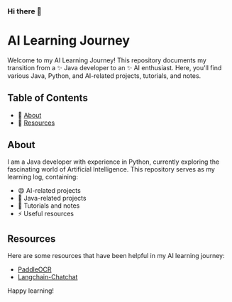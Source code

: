 ### Hi there 👋

<!--
**ichigo-xin/ichigo-xin** is a ✨ _special_ ✨ repository because its `README.md` (this file) appears on your GitHub profile.

Here are some ideas to get you started:

- 🔭 I’m currently working on chendu
- 🌱 I’m currently learning ...
- 👯 I’m looking to collaborate on ...
- 🤔 I’m looking for help with ...
- 💬 Ask me about ...
- 📫 How to reach me: ...
- 😄 Pronouns: ...
- ⚡ Fun fact: ...
-->

# AI Learning Journey

Welcome to my AI Learning Journey! This repository documents my transition from a ✨ Java developer to an  ✨ AI enthusiast. Here, you'll find various Java, Python, and AI-related projects, tutorials, and notes.

## Table of Contents

- 🔭 [About](#about)
- 🌱 [Resources](#resources)

## About

I am a Java developer with experience in Python, currently exploring the fascinating world of Artificial Intelligence. This repository serves as my learning log, containing:

- 😄 AI-related projects
- 🌱 Java-related projects
- 🔭 Tutorials and notes
- ⚡ Useful resources

## Resources

Here are some resources that have been helpful in my AI learning journey:

- [PaddleOCR](https://github.com/PaddlePaddle/PaddleOCR)
- [Langchain-Chatchat](https://github.com/chatchat-space/Langchain-Chatchat)

Happy learning!
